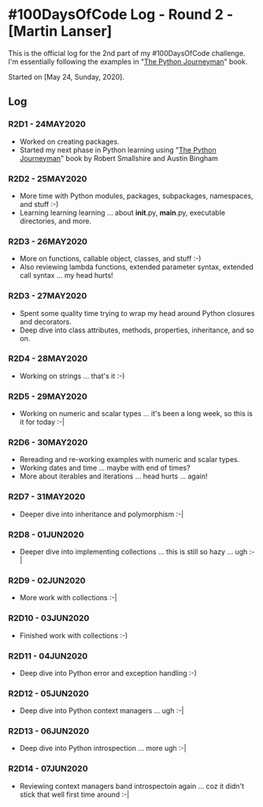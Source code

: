# #100DaysOfCode Log - Round 2 - [Martin Lanser]

This is the official log for the 2nd part of my #100DaysOfCode challenge. I'm essentially following the examples in "[The Python Journeyman](http://leanpub.com/python-journeyman)" book.

Started on [May 24, Sunday, 2020].

## Log

### R2D1 - 24MAY2020
* Worked on creating packages.
* Started my next phase in Python learning using "[The Python Journeyman](http://leanpub.com/python-journeyman)" book by Robert Smallshire and Austin Bingham

### R2D2 - 25MAY2020
* More time with Python modules, packages, subpackages, namespaces, and stuff :-)
* Learning learning learning ... about __init__.py, __main__.py, executable directories, and more.

### R2D3 - 26MAY2020
* More on functions, callable object, classes, and stuff :-)
* Also reviewing lambda functions, extended parameter syntax, extended call syntax ... my head hurts!

### R2D3 - 27MAY2020
* Spent some quality time trying to wrap my head around Python closures and decorators.
* Deep dive into class attributes, methods, properties, inheritance, and so on.

### R2D4 - 28MAY2020
* Working on strings ... that's it :-)

### R2D5 - 29MAY2020
* Working on numeric and scalar types ... it's been a long week, so this is it for today :-|

### R2D6 - 30MAY2020
* Rereading and re-working examples with numeric and scalar types.
* Working dates and time ... maybe with end of times?
* More about iterables and iterations ... head hurts ... again!

### R2D7 - 31MAY2020
* Deeper dive into inheritance and polymorphism :-|

### R2D8 - 01JUN2020
* Deeper dive into implementing collections ... this is still so hazy ... ugh :-|

### R2D9 - 02JUN2020
* More work with collections :-|

### R2D10 - 03JUN2020
* Finished work with collections :-)

### R2D11 - 04JUN2020
* Deep dive into Python error and exception handling :-)

### R2D12 - 05JUN2020
* Deep dive into Python context managers ... ugh :-|

### R2D13 - 06JUN2020
* Deep dive into Python introspection ... more ugh :-|

### R2D14 - 07JUN2020
* Reviewing context managers band introspectoin again ... coz it didn't stick that well first time around :-|
